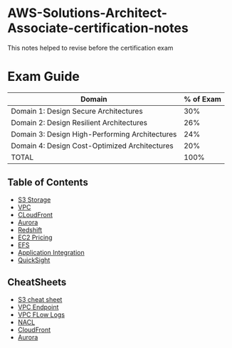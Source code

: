 # AWS-Solutions-Architect-Associate-certification-notes
This notes helped to revise before the certification exam

# Exam Guide
|Domain |% of Exam |
|--------| ------------|
|Domain 1: Design Secure Architectures |                         30%|
|Domain 2: Design Resilient Architectures |                       26%|
|Domain 3: Design High-Performing Architectures |                24%|
|Domain 4: Design Cost-Optimized Architectures |                 20%|
|TOTAL |                                                         100%|

## Table of Contents

- [S3 Storage](./S3/s3.md)
- [VPC](./VPC/vpc.md)
- [CLoudFront](./CloudFront/cloudfront.md)
- [Aurora](./Aurora/aurora.md)
- [Redshift](./Redshift/redshift.md)
- [EC2 Pricing](./Ec2-Pricing/ec2-pricing.md)
- [EFS](./EFS/efs.md)
- [Application Integration](./Application-Integration/application-integration.md)
- [QuickSight](./QuickSight/quicksight.md)

## CheatSheets

- [S3 cheat sheet](./S3/s3-cheatsheet.md)
- [VPC Endpoint](./VPC/vpc-endpoint-cheatsheet.md)
- [VPC FLow Logs](./VPC/vpc-flow-logs-cheatsheet.md)
- [NACL](./VPC/nacl-cheatsheet)
- [CloudFront](./CloudFront/cloudfront-cheatsheet.md)
- [Aurora](./Aurora/aurora-cheatsheet.md)


